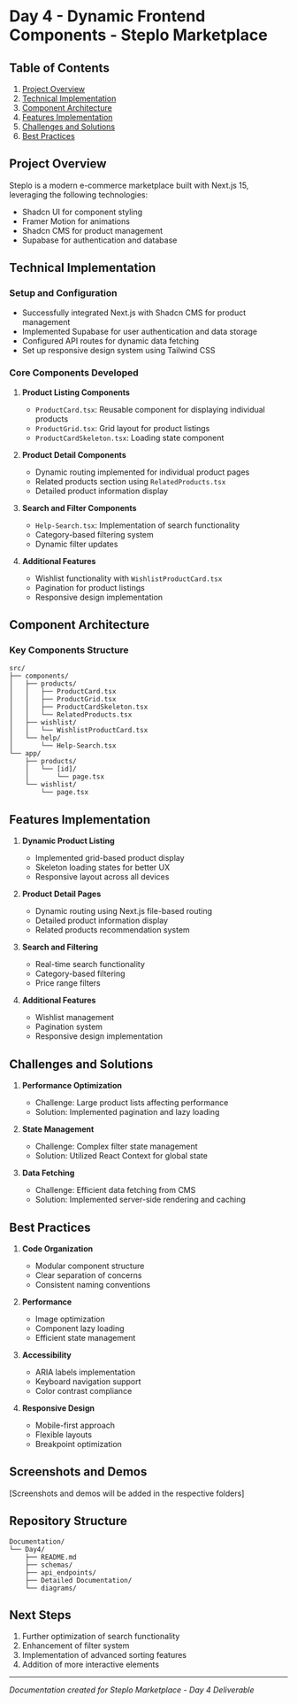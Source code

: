 # Day 4 - Dynamic Frontend Components - Steplo Marketplace

## Table of Contents

1. [Project Overview](#project-overview)
2. [Technical Implementation](#technical-implementation)
3. [Component Architecture](#component-architecture)
4. [Features Implementation](#features-implementation)
5. [Challenges and Solutions](#challenges-and-solutions)
6. [Best Practices](#best-practices)

## Project Overview

Steplo is a modern e-commerce marketplace built with Next.js 15, leveraging the following technologies:

- Shadcn UI for component styling
- Framer Motion for animations
- Shadcn CMS for product management
- Supabase for authentication and database

## Technical Implementation

### Setup and Configuration

- Successfully integrated Next.js with Shadcn CMS for product management
- Implemented Supabase for user authentication and data storage
- Configured API routes for dynamic data fetching
- Set up responsive design system using Tailwind CSS

### Core Components Developed

1. **Product Listing Components**

   - `ProductCard.tsx`: Reusable component for displaying individual products
   - `ProductGrid.tsx`: Grid layout for product listings
   - `ProductCardSkeleton.tsx`: Loading state component

2. **Product Detail Components**

   - Dynamic routing implemented for individual product pages
   - Related products section using `RelatedProducts.tsx`
   - Detailed product information display

3. **Search and Filter Components**

   - `Help-Search.tsx`: Implementation of search functionality
   - Category-based filtering system
   - Dynamic filter updates

4. **Additional Features**
   - Wishlist functionality with `WishlistProductCard.tsx`
   - Pagination for product listings
   - Responsive design implementation

## Component Architecture

### Key Components Structure

```
src/
├── components/
│   ├── products/
│   │   ├── ProductCard.tsx
│   │   ├── ProductGrid.tsx
│   │   ├── ProductCardSkeleton.tsx
│   │   └── RelatedProducts.tsx
│   ├── wishlist/
│   │   └── WishlistProductCard.tsx
│   └── help/
│       └── Help-Search.tsx
└── app/
    ├── products/
    │   └── [id]/
    │       └── page.tsx
    └── wishlist/
        └── page.tsx
```

## Features Implementation

1. **Dynamic Product Listing**

   - Implemented grid-based product display
   - Skeleton loading states for better UX
   - Responsive layout across all devices

2. **Product Detail Pages**

   - Dynamic routing using Next.js file-based routing
   - Detailed product information display
   - Related products recommendation system

3. **Search and Filtering**

   - Real-time search functionality
   - Category-based filtering
   - Price range filters

4. **Additional Features**
   - Wishlist management
   - Pagination system
   - Responsive design implementation

## Challenges and Solutions

1. **Performance Optimization**

   - Challenge: Large product lists affecting performance
   - Solution: Implemented pagination and lazy loading

2. **State Management**

   - Challenge: Complex filter state management
   - Solution: Utilized React Context for global state

3. **Data Fetching**
   - Challenge: Efficient data fetching from CMS
   - Solution: Implemented server-side rendering and caching

## Best Practices

1. **Code Organization**

   - Modular component structure
   - Clear separation of concerns
   - Consistent naming conventions

2. **Performance**

   - Image optimization
   - Component lazy loading
   - Efficient state management

3. **Accessibility**

   - ARIA labels implementation
   - Keyboard navigation support
   - Color contrast compliance

4. **Responsive Design**
   - Mobile-first approach
   - Flexible layouts
   - Breakpoint optimization

## Screenshots and Demos

[Screenshots and demos will be added in the respective folders]

## Repository Structure

```
Documentation/
└── Day4/
    ├── README.md
    ├── schemas/
    ├── api_endpoints/
    ├── Detailed Documentation/
    └── diagrams/
```

## Next Steps

1. Further optimization of search functionality
2. Enhancement of filter system
3. Implementation of advanced sorting features
4. Addition of more interactive elements

---

_Documentation created for Steplo Marketplace - Day 4 Deliverable_
